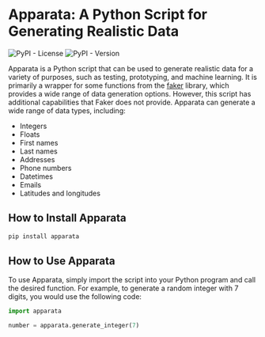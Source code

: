 # Apparata: A Python Script for Generating Realistic Data

![PyPI - License](https://img.shields.io/pypi/l/apparata)
![PyPI - Version](https://img.shields.io/pypi/v/apparata)

Apparata is a Python script that can be used to generate realistic data for a variety of purposes, such as testing, prototyping, and machine learning. It is primarily a wrapper for some functions from the [faker](https://faker.readthedocs.io/en/master/) library, which provides a wide range of data generation options. However, this script has additional capabilities that Faker does not provide. Apparata can generate a wide range of data types, including:

* Integers
* Floats
* First names
* Last names
* Addresses
* Phone numbers
* Datetimes
* Emails
* Latitudes and longitudes

## How to Install Apparata
```bash
pip install apparata
```

## How to Use Apparata

To use Apparata, simply import the script into your Python program and call the desired function. For example, to generate a random integer with 7 digits, you would use the following code:

```python
import apparata

number = apparata.generate_integer(7)
```
